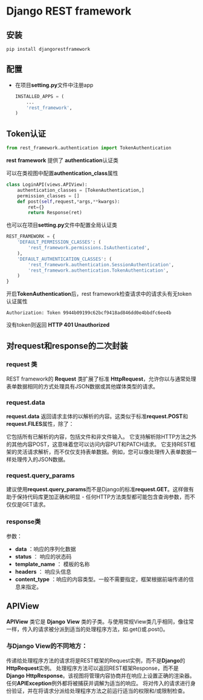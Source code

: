 # Django REST framework 

## 安装

```shell
pip install djangorestframework
```

## 配置

- 在项目**setting.py**文件中注册app

  ```python
  INSTALLED_APPS = (
      ...
      'rest_framework',
  )
  ```

## Token认证

```python
from rest_framework.authentication import TokenAuthentication
```

**rest** **framework** 提供了 **authentication**认证类

可以在类视图中配置**authentication_class**属性

```python
class LoginAPI(views.APIView):
    authentication_classes = [TokenAuthentication,]
    permission_classes = []
    def post(self,request,*args,**kwargs):
        ret={}
        return Response(ret)

```

也可以在项目**setting.py**文件中配置全局认证类

```python
REST_FRAMEWORK = {
    'DEFAULT_PERMISSION_CLASSES': (
        'rest_framework.permissions.IsAuthenticated',
    ),
    'DEFAULT_AUTHENTICATION_CLASSES': (
        'rest_framework.authentication.SessionAuthentication',
        'rest_framework.authentication.TokenAuthentication',
    )
}
```

开启**TokenAuthentication**后，rest framework检查请求中的请求头有无token认证属性

```
Authorization: Token 9944b09199c62bcf9418ad846dd0e4bbdfc6ee4b
```

没有token则返回 **HTTP 401 Unauthorized** 

## 对request和response的二次封装

### request 类

REST framework的 **Request** 类扩展了标准 **HttpRequest**，允许你以与通常处理表单数据相同的方式处理具有JSON数据或其他媒体类型的请求。

### request.data

**request.data** 返回请求主体的以解析的内容。这类似于标准**request.POST**和**request.FILES**属性，除了：

它包括所有已解析的内容，包括文件和非文件输入。
它支持解析除HTTP方法之外的其他内容POST，这意味着您可以访问内容PUT和PATCH请求。
它支持REST框架的灵活请求解析，而不仅仅支持表单数据。例如，您可以像处理传入表单数据一样处理传入的JSON数据。

### request.query_params

建议使用**request.query_params**而不是Django的标准**request.GET**。这样做有助于保持代码库更加正确和明显 - 任何HTTP方法类型都可能包含查询参数，而不仅仅是GET请求。



### response类

参数：

- **data** ：响应的序列化数据
- **status** ： 响应的状态码
- **template_name** ： 模板的名称
- **headers** ： 响应头信息
- **content_type** ：响应的内容类型。一般不需要指定，框架根据前端传递的信息来指定。

## APIView

**APIView** 类它是 **Django** **View** 类的子类。与使用常规View类几乎相同，像往常一样，传入的请求被分派到适当的处理程序方法，如.get()或.post()。

### 与Django View的不同地方：

传递给处理程序方法的请求将是REST框架的Request实例，而不是**Django**的**HttpRequest**实例。
处理程序方法可以返回REST框架Response，而不是**Django** **HttpResponse**。该视图将管理内容协商并在响应上设置正确的渲染器。
任何**APIException**例外都将被捕获并调解为适当的响应。
将对传入的请求进行身份验证，并在将请求分派给处理程序方法之前运行适当的权限和/或限制检查。
